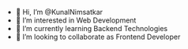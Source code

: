- 👋 Hi, I’m @KunalNimsatkar
- 👀 I’m interested in Web Development
- 🌱 I’m currently learning Backend Technologies
- 💞️ I’m looking to collaborate as Frontend Developer

<!---
KunalNimsatkar/KunalNimsatkar is a ✨ special ✨ repository because its `README.md` (this file) appears on your GitHub profile.
You can click the Preview link to take a look at your changes.
--->

